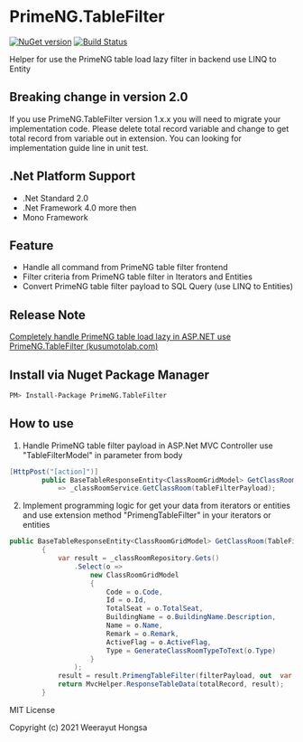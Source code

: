 # PrimeNG.TableFilter

[![NuGet version](https://badge.fury.io/nu/PrimeNG.TableFilter.svg)](https://badge.fury.io/nu/PrimeNG.TableFilter)
[![Build Status](https://travis-ci.org/Kusumoto/PrimeNG.TableFilter.svg)](https://travis-ci.org/Kusumoto/PrimeNG.TableFilter)

Helper for use the PrimeNG table load lazy filter in backend use LINQ to Entity

## Breaking change in version 2.0
If you use PrimeNG.TableFilter version 1.x.x you will need to migrate your implementation code. Please delete total record variable  and change to get total record from variable out in extension. You can looking for implementation guide line in unit test.

## .Net Platform Support

- .Net Standard 2.0
- .Net Framework 4.0 more then
- Mono Framework

## Feature

- Handle all command from PrimeNG table filter frontend
- Filter criteria from PrimeNG table filter in Iterators and Entities
- Convert PrimeNG table filter payload to SQL Query (use LINQ to Entities)

## Release Note
[Completely handle PrimeNG table load lazy in ASP.NET use PrimeNG.TableFilter (kusumotolab.com)](https://kusumotolab.com/completely-handle-primeng-table-load-lazy-in-asp-net-use-primeng-tablefilter/)


## Install via Nuget Package Manager

```sh
PM> Install-Package PrimeNG.TableFilter
```

## How to use

1. Handle PrimeNG table filter payload in ASP.Net MVC Controller use "TableFilterModel" in parameter from body

```C#
[HttpPost("[action]")]
        public BaseTableResponseEntity<ClassRoomGridModel> GetClassRoom([FromBody] TableFilterModel tableFilterPayload)
            => _classRoomService.GetClassRoom(tableFilterPayload);
```

2. Implement programming logic for get your data from iterators or entities and use extension method "PrimengTableFilter" in your iterators or entities


```C#
public BaseTableResponseEntity<ClassRoomGridModel> GetClassRoom(TableFilterModel filterPayload)
        {
            var result = _classRoomRepository.Gets()
                .Select(o =>
                    new ClassRoomGridModel
                    {
                        Code = o.Code,
                        Id = o.Id,
                        TotalSeat = o.TotalSeat,
                        BuildingName = o.BuildingName.Description,
                        Name = o.Name,
                        Remark = o.Remark,
                        ActiveFlag = o.ActiveFlag,
                        Type = GenerateClassRoomTypeToText(o.Type)
                    }
                );
            result = result.PrimengTableFilter(filterPayload, out  var totalRecord);
            return MvcHelper.ResponseTableData(totalRecord, result);
        }
```

MIT License

Copyright (c) 2021 Weerayut Hongsa
